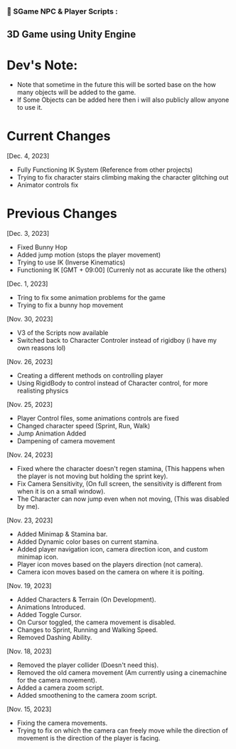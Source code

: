 ### 🔨 SGame NPC & Player Scripts :
3D Game using Unity Engine
---

<h1>Dev's Note:</h1>

- Note that sometime in the future this will be sorted base on the how many objects will be added to the game.
- If Some Objects can be added here then i will also publicly allow anyone to use it.

<h1>Current Changes</h1>

[Dec. 4, 2023]
- Fully Functioning IK System (Reference from other projects)
- Trying to fix character stairs climbing making the character glitching out
- Animator controls fix

<h1>Previous Changes</h1>

[Dec. 3, 2023]
- Fixed Bunny Hop
- Added jump motion (stops the player movement)
- Trying to use IK (Inverse Kinematics)
- Functioning IK [GMT + 09:00] (Currenly not as accurate like the others)

[Dec. 1, 2023]
- Tring to fix some animation problems for the game
- Trying to fix a bunny hop movement

[Nov. 30, 2023]
- V3 of the Scripts now available
- Switched back to Character Controler instead of rigidboy (i have my own reasons lol)

[Nov. 26, 2023]
- Creating a different methods on controlling player
- Using RigidBody to control instead of Character control, for more realisting physics

[Nov. 25, 2023]
- Player Control files, some animations controls are fixed
- Changed character speed (Sprint, Run, Walk)
- Jump Animation Added
- Dampening of camera movement

[Nov. 24, 2023]
- Fixed where the character doesn't regen stamina, (This happens when the player is not moving but holding the sprint key).
- Fix Camera Sensitivity, (On full screen, the sensitivity is different from when it is on a small window).
- The Character can now jump even when not moving, (This was disabled by me).

[Nov. 23, 2023]
- Added Minimap & Stamina bar.
- Added Dynamic color bases on current stamina.
- Added player navigation icon, camera direction icon, and custom minimap icon.
- Player icon moves based on the players direction (not camera).
- Camera icon moves based on the camera on where it is poiting.

[Nov. 19, 2023]
- Added Characters & Terrain (On Development).
- Animations Introduced.
- Added Toggle Cursor.
- On Cursor toggled, the camera movement is disabled.
- Changes to Sprint, Running and Walking Speed.
- Removed Dashing Ability.

[Nov. 18, 2023]
- Removed the player collider (Doesn't need this).
- Removed the old camera movement (Am currently using a cinemachine for the camera movement).
- Added a camera zoom script.
- Added smoothening to the camera zoom script.

[Nov. 15, 2023]
- Fixing the camera movements.
- Trying to fix on which the camera can freely move while the direction of movement is the direction of the player is facing.
